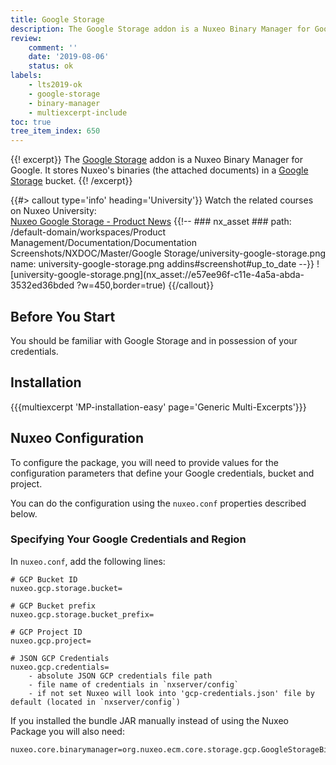 ```yaml
---
title: Google Storage
description: The Google Storage addon is a Nuxeo Binary Manager for Google. It stores Nuxeo's binaries (the attached documents) in a Google bucket.
review:
    comment: ''
    date: '2019-08-06'
    status: ok
labels:
    - lts2019-ok
    - google-storage
    - binary-manager
    - multiexcerpt-include
toc: true
tree_item_index: 650
---
```


{{! excerpt}}
The [Google Storage](https://connect.nuxeo.com/nuxeo/site/marketplace/package/google-storage) addon is a Nuxeo Binary Manager for Google. It stores Nuxeo's binaries (the attached documents) in a [Google Storage](https://cloud.google.com/storage/) bucket.
{{! /excerpt}}

{{#> callout type='info' heading='University'}}
Watch the related courses on Nuxeo University:</br>
[Nuxeo Google Storage - Product News](https://university.hyland.com/courses/e4052)
{{!--     ### nx_asset ###
    path: /default-domain/workspaces/Product Management/Documentation/Documentation Screenshots/NXDOC/Master/Google Storage/university-google-storage.png
    name: university-google-storage.png
    addins#screenshot#up_to_date
--}}
![university-google-storage.png](nx_asset://e57ee96f-c11e-4a5a-abda-3532ed36bded ?w=450,border=true)
{{/callout}}

## Before You Start

You should be familiar with Google Storage and in possession of your credentials.

## Installation

{{{multiexcerpt 'MP-installation-easy' page='Generic Multi-Excerpts'}}}

## Nuxeo Configuration

To configure the package, you will need to provide values for the configuration parameters that define your Google credentials, bucket and project.

You can do the configuration using the `nuxeo.conf` properties described below.

### Specifying Your Google Credentials and Region

In `nuxeo.conf`, add the following lines:

```
# GCP Bucket ID
nuxeo.gcp.storage.bucket=

# GCP Bucket prefix
nuxeo.gcp.storage.bucket_prefix=

# GCP Project ID
nuxeo.gcp.project=

# JSON GCP Credentials
nuxeo.gcp.credentials=
    - absolute JSON GCP credentials file path
    - file name of credentials in `nxserver/config`
    - if not set Nuxeo will look into 'gcp-credentials.json' file by default (located in `nxserver/config`)
```

If you installed the bundle JAR manually instead of using the Nuxeo Package you will also need:

```
nuxeo.core.binarymanager=org.nuxeo.ecm.core.storage.gcp.GoogleStorageBinaryManager
```

